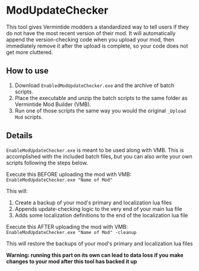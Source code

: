 # ModUpdateChecker
 
This tool gives Vermintide modders a standardized way to tell users if they do not have the most recent version of their mod. It will automatically append the version-checking code when you upload your mod, then immediately remove it after the upload is complete, so your code does not get more cluttered.

## How to use

1. Download `EnabledModUpdateChecker.exe` and the archive of batch scripts.
2. Place the executable and unzip the batch scripts to the same folder as Vermintide Mod Builder (VMB).
3. Run one of those scripts the same way you would the original `_Upload Mod` scripts.

## Details
`EnableModUpdateChecker.exe` is meant to be used along with VMB. This is accomplished with the included batch files, but you can also write your own scripts following the steps below. 

Execute this BEFORE uploading the mod with VMB:
`EnableModUpdateChecker.exe "Name of Mod"`

This will:
1. Create a backup of your mod's primary and localization lua files
2. Appends update-checking logic to the very end of your main lua file
3. Adds some localization definitions to the end of the localization lua file

Execute this AFTER uploading the mod with VMB:
`EnableModUpdateChecker.exe "Name of Mod" -cleanup`

This will restore the backups of your mod's primary and localization lua files

**Warning: running this part on its own can lead to data loss if you make changes to your mod after this tool has backed it up**
